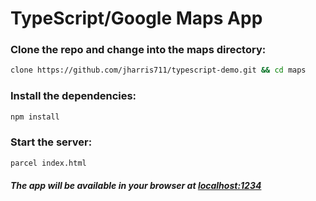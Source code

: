 # TypeScript/Google Maps App

### Clone the repo and change into the maps directory:

```bash
clone https://github.com/jharris711/typescript-demo.git && cd maps
```

### Install the dependencies:

```bash
npm install
```

### Start the server:

```bash
parcel index.html
```

#### _The app will be available in your browser at [localhost:1234](http://localhost:1234)_
